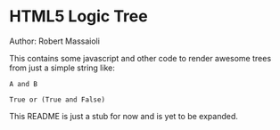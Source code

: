 HTML5 Logic Tree
================

Author: Robert Massaioli

This contains some javascript and other code to render awesome trees from just a simple string like:

    A and B

    True or (True and False)

This README is just a stub for now and is yet to be expanded.
